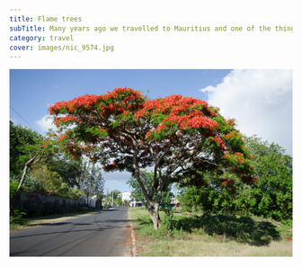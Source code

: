 ```yaml
---
title: Flame trees
subTitle: Many years ago we travelled to Mauritius and one of the things I fell in love with were their Flame Trees!
category: travel
cover: images/nic_9574.jpg
---
```


![Flame Trees](images/nic_9574.jpg)

